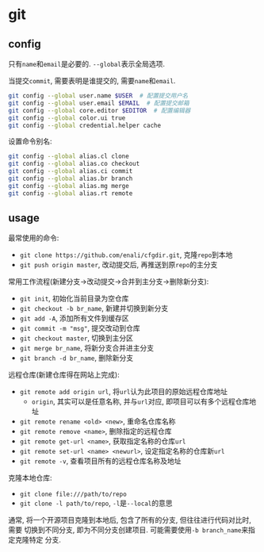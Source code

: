 # git

## config

只有`name`和`email`是必要的. `--global`表示全局选项.

当提交`commit`, 需要表明是谁提交的, 需要`name`和`email`.

```sh
git config --global user.name $USER  # 配置提交用户名
git config --global user.email $EMAIL  # 配置提交邮箱
git config --global core.editor $EDITOR  # 配置编辑器
git config --global color.ui true
git config --global credential.helper cache
```

设置命令别名:
```sh
git config --global alias.cl clone
git config --global alias.co checkout
git config --global alias.ci commit
git config --global alias.br branch
git config --global alias.mg merge
git config --global alias.rt remote
```

## usage

最常使用的命令:
* `git clone https://github.com/enali/cfgdir.git`, 克隆`repo`到本地
* `git push origin master`, 改动提交后, 再推送到原`repo`的主分支

常用工作流程(新建分支->改动提交->合并到主分支->删除新分支):
* `git init`, 初始化当前目录为空仓库
* `git checkout -b br_name`, 新建并切换到新分支
* `git add -A`, 添加所有文件到缓存区
* `git commit -m "msg"`, 提交改动到仓库
* `git checkout master`, 切换到主分区
* `git merge br_name`, 将新分支合并进主分支
* `git branch -d br_name`, 删除新分支

远程仓库(新建仓库得在网站上完成):
* `git remote add origin url`, 将`url`认为此项目的原始远程仓库地址
  * `origin`, 其实可以是任意名称, 并与`url`对应, 即项目可以有多个远程仓库地址
* `git remote rename <old> <new>`, 重命名仓库名称
* `git remote remove <name>`, 删除指定的远程仓库
* `git remote get-url <name>`, 获取指定名称的仓库`url`
* `git remote set-url <name> <newurl>`, 设定指定名称的仓库新`url`
* `git remote -v`, 查看项目所有的远程仓库名称及地址

克隆本地仓库:
* `git clone file:///path/to/repo`
* `git clone -l path/to/repo`, `-l`是`--local`的意思

通常, 将一个开源项目克隆到本地后, 包含了所有的分支, 但往往进行代码对比时, 需要
切换到不同分支, 即为不同分支创建项目. 可能需要使用`-b branch_name`来指定克隆特定
分支.
